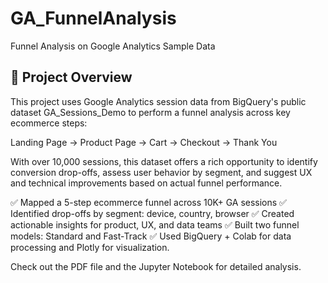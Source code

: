 # GA_FunnelAnalysis
Funnel Analysis on Google Analytics Sample Data

## 🧠 Project Overview
This project uses Google Analytics session data from BigQuery's public dataset GA_Sessions_Demo to perform a funnel analysis across key ecommerce steps:

Landing Page → Product Page → Cart → Checkout → Thank You

With over 10,000 sessions, this dataset offers a rich opportunity to identify conversion drop-offs, assess user behavior by segment, and suggest UX and technical improvements based on actual funnel performance.

✅ Mapped a 5-step ecommerce funnel across 10K+ GA sessions
✅ Identified drop-offs by segment: device, country, browser
✅ Created actionable insights for product, UX, and data teams
✅ Built two funnel models: Standard and Fast-Track
✅ Used BigQuery + Colab for data processing and Plotly for visualization.

Check out the PDF file and the Jupyter Notebook for detailed analysis.

